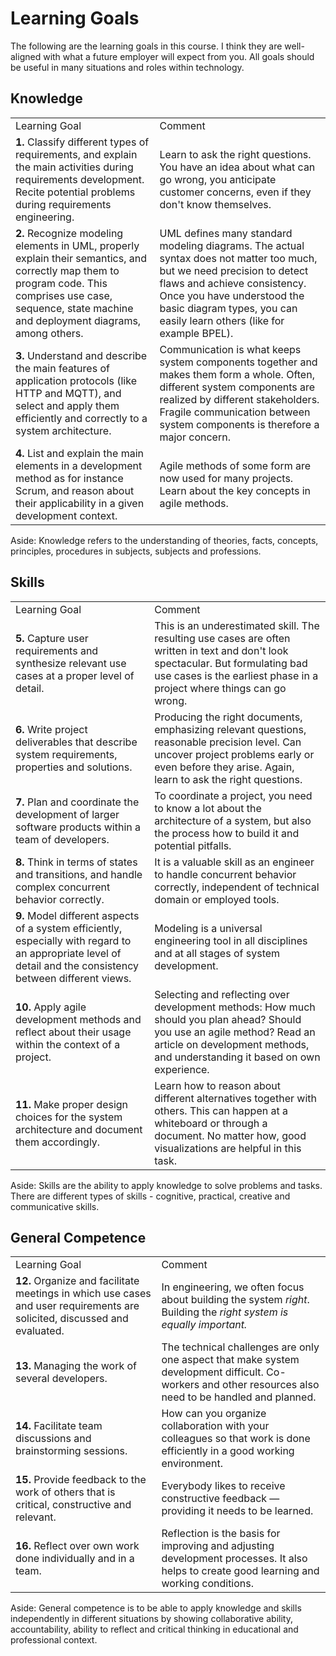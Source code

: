 # Learning Goals

The following are the learning goals in this course. I think they are well-aligned with what a future employer will expect from you. All goals should be useful in many situations and roles within technology.

## Knowledge


<div>
<table class="table">
<tr><td>Learning Goal</td><td>Comment</td></tr>
<tr><td><strong>1.</strong> Classify different types of requirements, and explain the main activities during requirements development. Recite potential problems during requirements engineering.
</td>
<td>
Learn to ask the right questions. You have an idea about what can go wrong, you anticipate customer concerns, even if they don't know themselves.
</td>
</tr>
<tr><td><strong>2.</strong> Recognize modeling elements in UML, properly explain their semantics, and correctly map them to program code. This comprises use case, sequence, state machine and deployment diagrams, among others.
</td>
<td>
UML defines many standard modeling diagrams. The actual syntax does not matter too much, but we need precision to detect flaws and achieve consistency. Once you have understood the basic diagram types, you can easily learn others (like for example BPEL).
</td>
</tr>
<tr><td><strong>3.</strong> Understand and describe the main features of application protocols (like HTTP and MQTT), and select and apply them efficiently and correctly to a system architecture.
</td>
<td>
Communication is what keeps system components together and makes them form a whole. Often, different system components are realized by different stakeholders. Fragile communication between system components is therefore a major concern.
</td>
</tr>
<tr><td><strong>4.</strong> List and explain the main elements in a development method as for instance Scrum, and reason about their applicability in a given development context.
</td>
<td>
Agile methods of some form are now used for many projects. Learn about the key concepts in agile methods.
</td>
</tr>
</table>
</div>

Aside: Knowledge refers to the understanding of theories, facts, concepts, principles, procedures in subjects, subjects and professions.




## Skills


<div>
<table class="table">
<tr><td>Learning Goal</td><td>Comment</td></tr>
<tr><td><strong>5.</strong> Capture user requirements and synthesize relevant use cases at a proper level of detail.
</td>
<td>
This is an underestimated skill. The resulting use cases are often written in text and don't look spectacular. But formulating bad use cases is the earliest phase in a project where things can go wrong.
</td>
</tr>

<tr><td><strong>6.</strong> Write project deliverables that describe system requirements, properties and solutions. 
</td>
<td>
Producing the right documents, emphasizing relevant questions, reasonable precision level. Can uncover project problems early or even before they arise. Again, learn to ask the right questions.
</td>
</tr>
<tr><td><strong>7.</strong> Plan and coordinate the development of larger software products within a team of developers.
</td>
<td>
To coordinate a project, you need to know a lot about the architecture of a system, but also the process how to build it and potential pitfalls. 
</td>
</tr>
<tr><td><strong>8.</strong> Think in terms of states and transitions, and handle complex concurrent behavior correctly.
</td>
<td>
It is a valuable skill as an engineer to handle concurrent behavior correctly, independent of technical domain or employed tools. 
</td>
</tr>
<tr><td><strong>9.</strong> Model different aspects of a system efficiently, especially with regard to an appropriate level of detail and the consistency between different views.
</td>
<td>
Modeling is a universal engineering tool in all disciplines and at all stages of system development. 
</td>
</tr>
<tr><td><strong>10.</strong> Apply agile development methods and reflect about their usage within the context of a project. 
</td>
<td>
Selecting and reflecting over development methods: How much should you plan ahead? Should you use an agile method? Read an article on development methods, and understanding it based on own experience.
</td>
</tr>
<tr><td><strong>11.</strong> Make proper design choices for the system architecture and document them accordingly.
</td>
<td>
Learn how to reason about different alternatives together with others. This can happen at a whiteboard or through a document. No matter how, good visualizations are helpful in this task.
</td>
</tr>
</table>
</div>

Aside: Skills are the ability to apply knowledge to solve problems and tasks. There are different types of skills - cognitive, practical, creative and communicative skills.



## General Competence


<div>
<table class="table">
<tr><td>Learning Goal</td><td>Comment</td></tr>
<tr><td><strong>12.</strong> Organize and facilitate meetings in which use cases and user requirements are solicited, discussed and evaluated.
</td>
<td>
In engineering, we often focus about building the system <em>right</em>. Building the <em>right system</right> is equally important.
</td>
</tr>
<tr><td><strong>13.</strong> Managing the work of several developers. 
</td>
<td>The technical challenges are only one aspect that make system development difficult. Co-workers and other resources also need to be handled and planned.
</td>
</tr>
<tr><td><strong>14.</strong> Facilitate team discussions and brainstorming sessions.
</td>
<td>
How can you organize collaboration with your colleagues so that work is done efficiently in a good working environment.  
 </td>
</tr>
<tr><td><strong>15.</strong> Provide feedback to the work of others that is critical, constructive and relevant.
</td>
<td>
Everybody likes to receive constructive feedback &mdash; providing it needs to be learned.
</td>
</tr>

</tr>
<tr><td><strong>16.</strong> 
Reflect over own work done individually and in a team.
</td>
<td>
Reflection is the basis for improving and adjusting development processes. It also helps to create good learning and working conditions.  
 </td>
</tr>

</table>
</div> 

Aside: General competence is to be able to apply knowledge and skills independently in different situations by showing collaborative ability, accountability, ability to reflect and critical thinking in educational and professional context.
